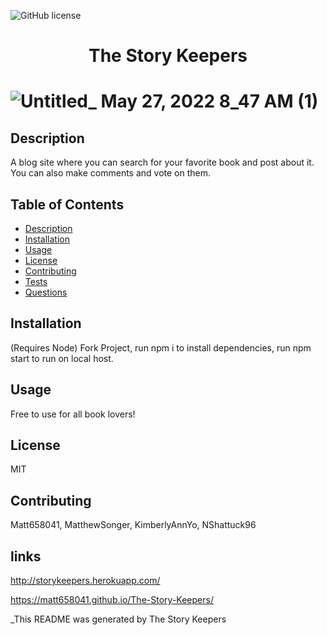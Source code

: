 ![GitHub license](https://img.shields.io/badge/license-MIT-blue.svg)
  
   <h1 align='center'>The Story Keepers <h1/> 
    
![Untitled_ May 27, 2022 8_47 AM (1)](https://user-images.githubusercontent.com/91630948/170712999-bd6c808d-671d-4024-898b-42d923e7e741.gif)
   
 
    
  ## Description
  A blog site where you can search for your favorite book and post about it. You can also make comments and vote on them.

  ## Table of Contents
  - [Description](#description)
  - [Installation](#installation)
  - [Usage](#usage)
  - [License](#license)
  - [Contributing](#contributing)
  - [Tests](#tests)
  - [Questions](#questions)
  
  ## Installation
  (Requires Node) Fork Project, run npm i to install dependencies, run npm start to run on local host.  

  ## Usage
  Free to use for all book lovers!

  ## License
 MIT

  ## Contributing
  Matt658041, MatthewSonger, KimberlyAnnYo, NShattuck96
   
  ## links
  http://storykeepers.herokuapp.com/

 
  https://matt658041.github.io/The-Story-Keepers/
 




  _This README was generated by The Story Keepers
  